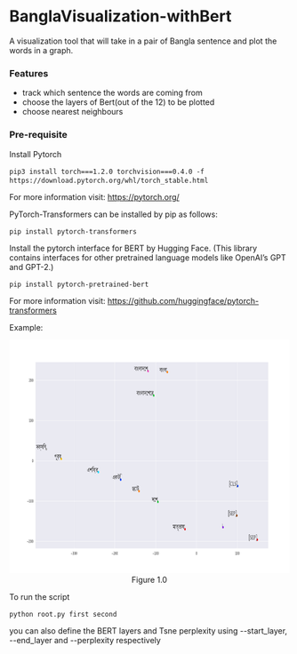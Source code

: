 # BanglaVisualization-withBert
A visualization tool that will take in a pair of Bangla sentence and plot the words in a graph.

### Features
<ul>
<li>track which sentence the words are coming from</li>
<li>choose the layers of Bert(out of the 12) to be plotted</li>
<li>choose nearest neighbours</li>
</ul>

### Pre-requisite
<p> Install Pytorch </p>

```
pip3 install torch===1.2.0 torchvision===0.4.0 -f https://download.pytorch.org/whl/torch_stable.html

```
For more information visit: https://pytorch.org/

<p>PyTorch-Transformers can be installed by pip as follows:</p>

```
pip install pytorch-transformers
```
<p>Install the pytorch interface for BERT by Hugging Face. (This library contains interfaces for other pretrained language models like OpenAI’s GPT and GPT-2.)</p>

```
pip install pytorch-pretrained-bert
```
For more information visit: https://github.com/huggingface/pytorch-transformers

<p>Example:</p>
<p align="center">
  <img width="700" height="420" src="images/similar.png"><br>
  Figure 1.0
</p>

To run the script

```
python root.py first second
```
<p>you can also define the BERT layers and Tsne perplexity using --start_layer, --end_layer and --perplexity respectively</p>
